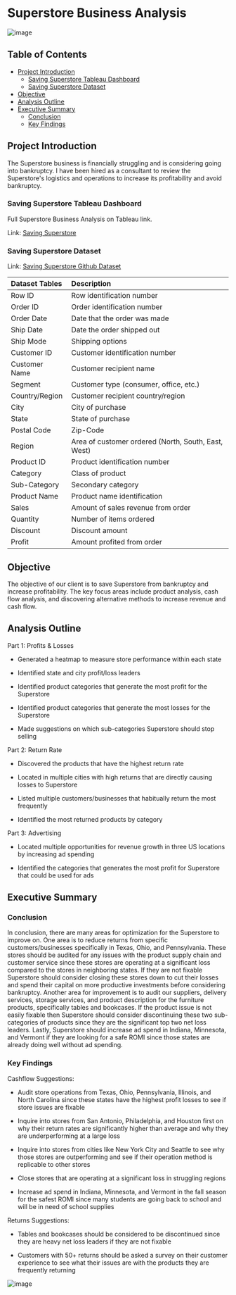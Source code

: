 # Superstore Business Analysis

![image](https://github.com/jasondo-da/Superstore_Business_Analysis/assets/138195365/13d4feae-8bb9-4fa8-857e-c19a0e88db25)

## Table of Contents

- [Project Introduction](#project-introduction)
    - [Saving Superstore Tableau Dashboard](#saving-superstore-tableau-dashboard)
    - [Saving Superstore Dataset](#saving-superstore-dataset)
- [Objective](#objective)
- [Analysis Outline](#analysis-outline)
- [Executive Summary](#executive-summary)
    - [Conclusion](#conclusion)
    - [Key Findings](#key-findings)

## Project Introduction

The Superstore business is financially struggling and is considering going into bankruptcy. I have been hired as a consultant to review the Superstore's logistics and operations to increase its profitability and avoid bankruptcy. 

### Saving Superstore Tableau Dashboard

Full Superstore Business Analysis on Tableau link.

Link: [Saving Superstore](https://public.tableau.com/app/profile/jason.do5779/viz/saving_superstore_analysis_csv/Dashboard1)

### Saving Superstore Dataset

Link: [Saving Superstore Github Dataset](https://github.com/jasondo-da/Superstore_Business_Analysis/blob/main/Superstore.xls)

|  Dataset Tables |  Description |
| :------------- | :------------ |
| Row ID | Row identification number |
| Order ID | Order identification number |
| Order Date | Date that the order was made |
| Ship Date | Date the order shipped out |
| Ship Mode | Shipping options |
| Customer ID | Customer identification number |
| Customer Name | Customer recipient name |
| Segment | Customer type (consumer, office, etc.) |
| Country/Region | Customer recipient country/region |
| City | City of purchase |
| State | State of purchase |
| Postal Code | Zip-Code |
| Region | Area of customer ordered (North, South, East, West) |
| Product ID | Product identification number |
| Category | Class of product |
| Sub-Category | Secondary category |
| Product Name | Product name identification |
| Sales | Amount of sales revenue from order |
| Quantity | Number of items ordered |
| Discount | Discount amount |
| Profit | Amount profited from order |

## Objective

The objective of our client is to save Superstore from bankruptcy and increase profitability. The key focus areas include product analysis, cash flow analysis, and discovering alternative methods to increase revenue and cash flow.

## Analysis Outline

Part 1: Profits & Losses

- Generated a heatmap to measure store performance within each state

- Identified state and city profit/loss leaders

- Identified product categories that generate the most profit for the Superstore  

- Identified product categories that generate the most losses for the Superstore  

- Made suggestions on which sub-categories Superstore should stop selling

Part 2: Return Rate

- Discovered the products that have the highest return rate

- Located in multiple cities with high returns that are directly causing losses to Superstore

- Listed multiple customers/businesses that habitually return the most frequently

- Identified the most returned products by category

Part 3: Advertising

- Located multiple opportunities for revenue growth in three US locations by increasing ad spending 

- Identified the categories that generates the most profit for Superstore that could be used for ads

## Executive Summary

### Conclusion

In conclusion, there are many areas for optimization for the Superstore to improve on. One area is to reduce returns from specific customers/businesses specifically in Texas, Ohio, and Pennsylvania. These stores should be audited for any issues with the product supply chain and customer service since these stores are operating at a significant loss compared to the stores in neighboring states. If they are not fixable Superstore should consider closing these stores down to cut their losses and spend their capital on more productive investments before considering bankruptcy. Another area for improvement is to audit our suppliers, delivery services, storage services, and product description for the furniture products, specifically tables and bookcases. If the product issue is not easily fixable then Superstore should consider discontinuing these two sub-categories of products since they are the significant top two net loss leaders. Lastly, Superstore should increase ad spend in Indiana, Minnesota, and Vermont if they are looking for a safe ROMI since those states are already doing well without ad spending.

### Key Findings

Cashflow Suggestions:

- Audit store operations from Texas, Ohio, Pennsylvania, Illinois, and North Carolina since these states have the highest profit losses to see if store issues are fixable

- Inquire into stores from San Antonio, Philadelphia, and Houston first on why their return rates are significantly higher than average and why they are underperforming at a large loss

- Inquire into stores from cities like New York City and Seattle to see why those stores are outperforming and see if their operation method is replicable to other stores

- Close stores that are operating at a significant loss in struggling regions

- Increase ad spend in Indiana, Minnesota, and Vermont in the fall season for the safest ROMI since many students are going back to school and will be in need of school supplies

Returns Suggestions:

- Tables and bookcases should be considered to be discontinued since they are heavy net loss leaders if they are not fixable

- Customers with 50+ returns should be asked a survey on their customer experience to see what their issues are with the products they are frequently returning

![image](https://github.com/jasondo-da/Superstore_Business_Analysis/assets/138195365/6c7122eb-e75b-47e3-9553-9341c38221f7)
